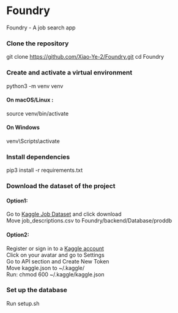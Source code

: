 # Foundry
Foundry - A job search app

### Clone the repository
git clone https://github.com/Xiao-Ye-2/Foundry.git
cd Foundry

### Create and activate a virtual environment
python3 -m venv venv
#### On macOS/Linux :
source venv/bin/activate
#### On Windows
venv\Scripts\activate

### Install dependencies
pip3 install -r requirements.txt

### Download the dataset of the project
#### Option1:
Go to [Kaggle Job Dataset](https://www.kaggle.com/datasets/ravindrasinghrana/job-description-dataset/data) and click download  
Move job_descriptions.csv to Foundry/backend/Database/proddb
#### Option2:
Register or sign in to a [Kaggle account](https://www.kaggle.com/account/login)  
Click on your avatar and go to Settings  
Go to API section and Create New Token  
Move kaggle.json to ~/.kaggle/  
Run: chmod 600 ~/.kaggle/kaggle.json

### Set up the database
Run setup.sh

